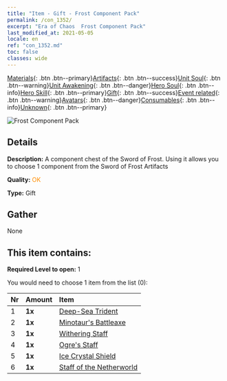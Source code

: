 ```yaml
---
title: "Item - Gift - Frost Component Pack"
permalink: /con_1352/
excerpt: "Era of Chaos  Frost Component Pack"
last_modified_at: 2021-05-05
locale: en
ref: "con_1352.md"
toc: false
classes: wide
---
```

 [Materials](/Items/){: .btn .btn--primary}[Artifacts](/Items/Artifacts/){: .btn .btn--success}[Unit Soul](/Items/UnitSoul/){: .btn .btn--warning}[Unit Awakening](/Items/UnitAwakening/){: .btn .btn--danger}[Hero Soul](/Items/HeroSoul/){: .btn .btn--info}[Hero Skill](/Items/HeroSkill/){: .btn .btn--primary}[Gift](/Items/Gift/){: .btn .btn--success}[Event related](/Items/Events/){: .btn .btn--warning}[Avatars](/Items/Avatars/){: .btn .btn--danger}[Consumables](/Items/Consumables/){: .btn .btn--info}[Unknown](/Items/Unknown/){: .btn .btn--primary}

 ![Frost Component Pack](/images/t/i_906029.png)

## Details
 **Description:** A component chest of the Sword of Frost. Using it allows you to choose 1 component from the Sword of Frost Artifacts

 **Quality:** <span style="color: #FF8C00">OK</span>

 **Type:** Gift

## Gather

  None

## This item contains:

 **Required Level to open:** 1

 You would need to choose 1 item from the list (0):

  | Nr | Amount |     Item    |
  |:---|:-------|:------------|
  | 1 |  **1x** | [Deep-Sea Trident](/Items/art_160/) |  | 
  | 2 |  **1x** | [Minotaur's Battleaxe](/Items/art_161/) |  | 
  | 3 |  **1x** | [Withering Staff](/Items/art_162/) |  | 
  | 4 |  **1x** | [Ogre's Staff](/Items/art_163/) |  | 
  | 5 |  **1x** | [Ice Crystal Shield](/Items/art_164/) |  | 
  | 6 |  **1x** | [Staff of the Netherworld](/Items/art_165/) |  | 
